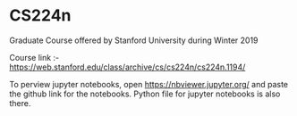 # CS224n

Graduate Course offered by Stanford University during Winter 2019

Course link :- https://web.stanford.edu/class/archive/cs/cs224n/cs224n.1194/

To perview jupyter notebooks, open https://nbviewer.jupyter.org/ and paste the github link for the notebooks. Python file for jupyter notebooks is also there.
